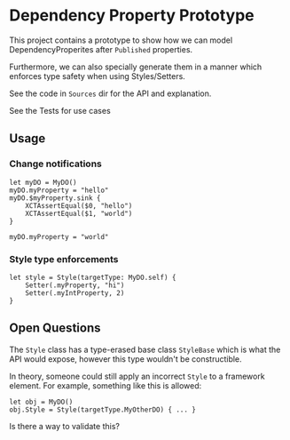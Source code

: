 # Dependency Property Prototype

This project contains a prototype to show how we can model DependencyProperites after `Published` properties.

Furthermore, we can also specially generate them in a manner which enforces type safety when using Styles/Setters.

See the code in `Sources` dir for the API and explanation.

See the Tests for use cases

## Usage

### Change notifications

```
let myDO = MyDO()
myDO.myProperty = "hello"
myDO.$myProperty.sink {
    XCTAssertEqual($0, "hello")
    XCTAssertEqual($1, "world")
}

myDO.myProperty = "world"
```

### Style type enforcements

```
let style = Style(targetType: MyDO.self) {
    Setter(.myProperty, "hi")
    Setter(.myIntProperty, 2)             
}

```

## Open Questions

The `Style` class has a type-erased base class `StyleBase` which is what the API would expose, however this type wouldn't be constructible. 

In theory, someone could still apply an incorrect `Style` to a framework element. For example, something like this is allowed:

```
let obj = MyDO()
obj.Style = Style(targetType.MyOtherDO) { ... }
```

Is there a way to validate this?